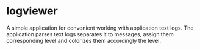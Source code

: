 logviewer
=========

A simple application for convenient working with application text logs. The application parses text logs separates it to messages, assign them corresponding level and colorizes them accordingly the level.
